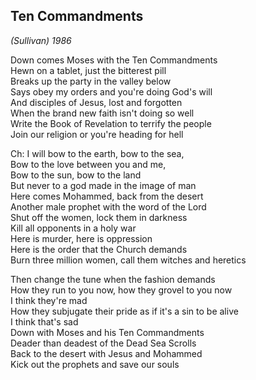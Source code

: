 ## Ten Commandments

*(Sullivan) 1986*

Down comes Moses with the Ten Commandments  
Hewn on a tablet, just the bitterest pill  
Breaks up the party in the valley below  
Says obey my orders and you're doing God's will  
And disciples of Jesus, lost and forgotten  
When the brand new faith isn't doing so well  
Write the Book of Revelation to terrify the people  
Join our religion or you're heading for hell

Ch: I will bow to the earth, bow to the sea,  
Bow to the love between you and me,  
Bow to the sun, bow to the land  
But never to a god made in the image of man  
Here comes Mohammed, back from the desert  
Another male prophet with the word of the Lord  
Shut off the women, lock them in darkness  
Kill all opponents in a holy war  
Here is murder, here is oppression  
Here is the order that the Church demands  
Burn three million women, call them witches and heretics

Then change the tune when the fashion demands  
How they run to you now, how they grovel to you now  
I think they're mad  
How they subjugate their pride as if it's a sin to be alive  
I think that's sad  
Down with Moses and his Ten Commandments  
Deader than deadest of the Dead Sea Scrolls  
Back to the desert with Jesus and Mohammed  
Kick out the prophets and save our souls
